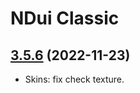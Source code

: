 # NDui Classic

## [3.5.6](https://github.com/siweia/NDui/tree/3.5.6) (2022-11-23)

- Skins: fix check texture.